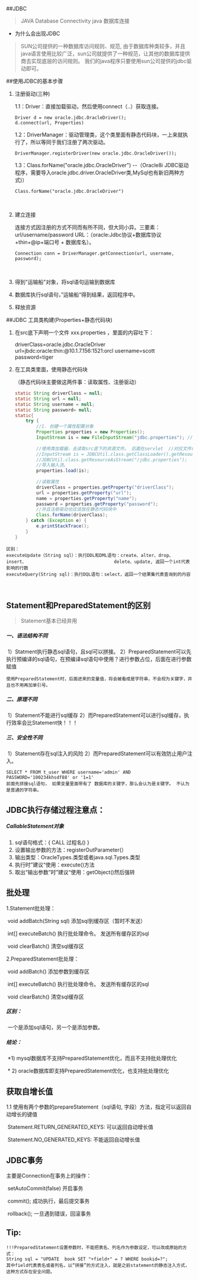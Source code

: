 ##JDBC

> JAVA Database Connectivity java 数据库连接

* 为什么会出现JDBC

> SUN公司提供的一种数据库访问规则、规范, 由于数据库种类较多，并且java语言使用比较广泛，sun公司就提供了一种规范，让其他的数据库提供商去实现底层的访问规则。 我们的java程序只要使用sun公司提供的jdbc驱动即可。


##使用JDBC的基本步骤

1. 注册驱动(三种)

    1.1：Driver：直接加载驱动，然后使用connect（..）获取连接。

    ```
    Driver d = new oracle.jdbc.OracleDriver();
    d.connect(url, Properties)
    ```

    1.2：DriverManager：驱动管理类，这个类里面有静态代码块，一上来就执行了，所以等同于我们注册了两次驱动。

    ```
    DriverManager.registerDriver(new oracle.jdbc.OracleDriver());
    ```

    1.3：Class.forName("oracle.jdbc.OracleDriver") --（Oracle8i JDBC驱动程序，需要导入oracle.jdbc.driver.OracleDriver类,MySql也有新旧两种方式)）

    ```
    Class.forName("oracle.jdbc.OracleDriver")
    ```

    ​

2. 建立连接

     连接方式因注册的方式不同而有所不同，但大同小异。三要素：url/username/password
     URL：（oracle:Jdbc协议+数据库协议+thin+@ip+端口号 + 数据库名）。	

     ```
     Connection conn = DriverManager.getConnection(url, username, password);
     ```

     ​

3. 得到"运输船"对象，将sql语句运输到数据库

4. 数据库执行sql语句，”运输船“得到结果，返回程序中。

5. 释放资源


##JDBC 工具类构建(Properties+静态代码块)

1. 在src底下声明一个文件 xxx.properties ，里面的内容吐下：

    driverClass=oracle.jdbc.OracleDriver
    url=jbdc:oracle:thin:@10.1.7.156:1521:orcl
    username=scott
    password=tiger

2. 在工具类里面，使用静态代码块

    （静态代码块主要做这两件事：读取属性、注册驱动）

    ```java
    static String driverClass = null;
    static String url = null;
    static String username = null;
    static String password= null;
    static{
    	try {
    		//1. 创建一个属性配置对象
    		Properties properties = new Properties();
    		InputStream is = new FileInputStream("jdbc.properties"); //对应文件位于工程根目录
    		 
    		//使用类加载器，去读取src底下的资源文件。 后面在servlet  //对应文件位于src目录底下
    		//InputStream is = JDBCUtil.class.getClassLoader().getResourceAsStream("jdbc.properties");
    		//JDBCUtil.class.getResourceAsStream("/jdbc.properties");
    		//导入输入流。
    		properties.load(is);
    		
    		//读取属性
    		driverClass = properties.getProperty("driverClass");
    		url = properties.getProperty("url");
    		name = properties.getProperty("name");
    		password = properties.getProperty("password");
    		//并且注册驱动也应该放在静态代码块中
    		Class.forName(driverClass);
    	} catch (Exception e) {
    		e.printStackTrace();
    	}
    }
    ```

```
区别：
executeUpdate（String sql）：执行DDL和DML语句：create、alter、drop、insert、									delete、update, 返回一个int代表影响的行数
executeQuery(String sql)：执行DQL语句：select，返回一个结果集代表查询到的内容
```

​

## Statement和PreparedStatement的区别

> Statement基本已经弃用

#####          一、语法结构不同

​		1）Statment执行静态sql语句，且sql可以拼接。
		2）PreparedStatement可以先执行预编译的sql语句，在预编译sql语句中使用？进行参数占位，后面在进行参数赋值

```
使用PreparedStatement时，后面进来的变量值，将会被看成是字符串，不会视为关键字，并且也不用再加单引号。
```

#####          二、原理不同

​		1）Statement不能进行sql缓存
	      	2）而PreparedStatement可以进行sql缓存，执行效率会比Statement快！！！

#####          三、安全性不同

​		1）Statement存在sql注入的风险
		2）而PreparedStatement可以有效防止用户注入。

	SELECT * FROM t_user WHERE username='admin' AND PASSWORD='100234khsdf88' or '1=1' 
	前面先拼接sql语句， 如果变量里面带有了 数据库的关键字，那么会认为是关键字。 不认为是普通的字符串。 
## JDBC执行存储过程注意点：

##### CallableStatement对象

1. sql语句格式：{ CALL  过程名() }
2. 设置输出参数的方法：registerOutParameter(）
3. 输出类型：OracleTypes.类型或者java.sql.Types.类型
4. 执行时”建议“使用：execute()方法
5. 取出“输出参数”时”建议“使用：getObject()然后强转

## 批处理

 1.Statement批处理：

​             void addBatch(String sql)  添加sql到缓存区（暂时不发送）

​             int[] executeBatch() 执行批处理命令。 发送所有缓存区的sql

​             void clearBatch()  清空sql缓存区

 

2.PreparedStatement批处理：                  

​             void addBatch() 添加参数到缓存区

​             int[] executeBatch() 执行批处理命令。 发送所有缓存区的sql

​             void clearBatch()  清空sql缓存区

##### 区别：

​	一个是添加sql语句，另一个是添加参数。

##### 结论：

​        *1) mysql数据库不支持PreparedStatement优化，而且不支持批处理优化

​	\* 2) oracle数据库即支持PreparedStatement优化，也支持批处理优化   

## 获取自增长值

1.1 使用有两个参数的prepareStatement（sql语句, 字段）方法，指定可以返回自动增长的键值

​        Statement.RETURN_GENERATED_KEYS: 可以返回自动增长值

​	Statement.NO_GENERATED_KEYS: 不能返回自动增长值

## JDBC事务

主要是Connection在事务上的操作：	

​	setAutoCommit(false)  开启事务

​	commit();  成功执行，最后提交事务

​	rollback();  一旦遇到错误，回滚事务

## Tip:

	!!!PreparedStatement设置参数时，不能把表名、列名作为参数设定，可以改成原始的方式：
	String sql = "UPDATE  book SET "+field+" = ? WHERE bookid=?";
	其中field代表表名或者列名，以“拼接”的方式注入，就是之前statement的静态注入方式，这种方式存在安全问题。
